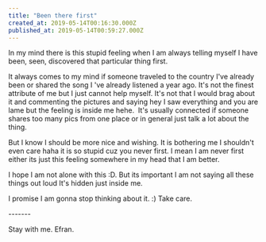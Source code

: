 ```yaml
---
title: "Been there first"
created_at: 2019-05-14T00:16:30.000Z
published_at: 2019-05-14T00:59:27.000Z
---
```

In my mind there is this stupid feeling when I am always telling myself I have been, seen, discovered that particular thing first.

It always comes to my mind if someone traveled to the country I've already been or shared the song I 've already listened a year ago. It's not the finest attribute of me but I just cannot help myself. It's not that I would brag about it and commenting the pictures and saying hey I saw everything and you are lame but the feeling is inside me hehe.  It's usually connected if someone shares too many pics from one place or in general just talk a lot about the thing. 

But I know I should be more nice and wishing. It is bothering me I shouldn't even care haha it is so stupid cuz you never first. I mean I am never first either its just this feeling somewhere in my head that I am better.

I hope I am not alone with this :D. But its important I am not saying all these things out loud It's hidden just inside me.

I promise I am gonna stop thinking about it. :) Take care.

\-------

Stay with me. Efran.
